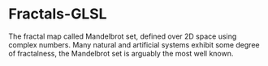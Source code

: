 # Fractals-GLSL
 The fractal map called Mandelbrot set, defined over 2D space using complex numbers. Many natural and artificial systems exhibit some degree of fractalness, the Mandelbrot set is arguably the most well known.
